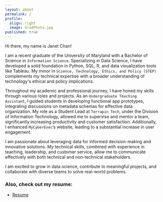 ```yaml
---
layout: about
permalink: /
profile:
  align: right
  image: GradPhoto.jpg
published: true
---
```

Hi there, my name is Janet Chan!

I am a recent graduate of the University of Maryland with a Bachelor of Science in
`Information Science`. Specializing in Data Science, I have developed a solid foundation in Python, SQL, R, and data visualization tools like Tableau. My minor in `Science, Technology, Ethics, and Policy (STEP)` complements my technical expertise with a broader understanding of technology's ethical and policy implications.

Throughout my academic and professional journey, I have honed my skills through various roles and projects. As an `Undergraduate Teaching Assistant`, I guided students in developing functional app prototypes, integrating discussions on metadata schemas for effective data organization. My role as a Student Lead at `Terrapin Tech`, under the Division of Information Technology, allowed me to supervise and mentor a team, significantly increasing productivity and customer satisfaction. Additionally, I enhanced `MyCyberExec`’s website, leading to a substantial increase in user engagement.

I am passionate about leveraging data for informed decision-making and innovative solutions. My technical skills, combined with experience in teaching, leadership, and customer service, allow me to communicate effectively with both technical and non-technical stakeholders.

I am excited to grow in data science, contribute to meaningful projects, and collaborate with diverse teams to solve real-world problems.

### Also, check out my resume:

- [Resume](https://drive.google.com/file/d/1VFDK_-mf-pU0vM3ZEP5M8XkysDhHZDF-/view?usp=sharing)
